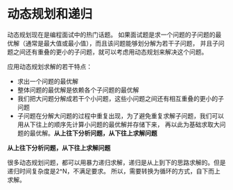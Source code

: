 # 动态规划和递归

动态规划现在是编程面试中的热门话题。
如果面试题是求一个问题的子问题的最优解（通常是最大值或最小值），而且该问题能够划分解为若干子问题，
并且子问题之间还有重叠的更小的子问题，就可以考虑用动态规划来解决这个问题。

应用动态规划求解的若干特点：

* 求出一个问题的最优解
* 整体问题的最优解是依赖各个子问题的最优解
* 我们把大问题分解成若干个小问题，这些小问题之间还有相互重叠的更小的子问题
* 子问题在分解大问题的过程中重复出现，为了避免重复求解子问题，我们可以用从下往上的顺序先计算小问题的最优解并存储下来，
再以此为基础求取大问题的最优解。**从上往下分析问题，从下往上求解问题**


**从上往下分析问题，从下往上求解问题**

很多动态规划问题，都可以用暴力递归求解，递归是从上到下的思路求解的。但是递归时间复杂度是2^N，不满足要求。
所以，需要转换为循环的方式，自下而上求解。

